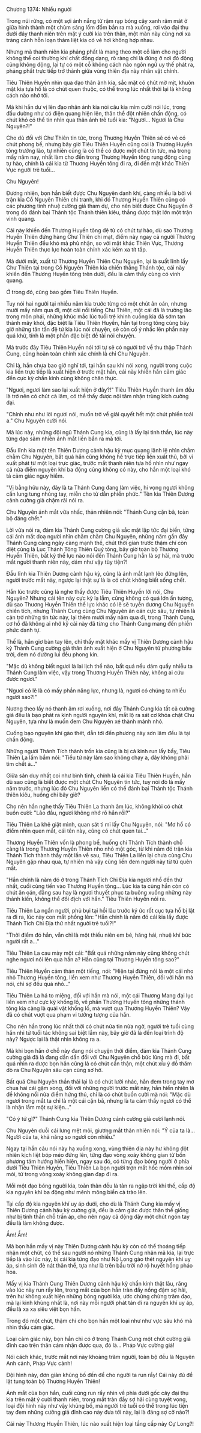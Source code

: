 




Chương 1374: Nhiều người


Trong núi rừng, có một sợi ánh nắng từ rậm rạp bóng cây xanh râm mát ở giữa hình thành một chùm sáng lốm đốm bắn ra mà xuống, rơi vào đại thụ dưới đáy thanh niên trên mặt ý cười kia trên thân, một màn này cùng nơi xa tràng cảnh hỗn loạn thảm liệt kia có vẻ hơi không hợp nhau.

Nhưng mà thanh niên kia phảng phất là mang theo một cỗ làm cho người không thể coi thường khí chất đồng dạng, rõ ràng chỉ là đứng ở nơi đó động cũng không động, lại tự có một cỗ không cách nào ngôn ngữ uy thế phát ra, phảng phất trực tiếp trở thành giữa vùng thiên địa này nhân vật chính.

Tiêu Thiên Huyền nhìn qua đạo thân ảnh kia, sắc mặt có chút mờ mịt, khuôn mặt kia tựa hồ là có chút quen thuộc, có thể trong lúc nhất thời lại là không cách nào nhớ tới.

Mà khi hắn dư vị lên đạo nhân ảnh kia nói câu kia mỉm cười nói lúc, trong đầu dường như có điện quang hiện lên, thân thể đột nhiên chấn động, có chút khó có thể tin nhìn qua thân ảnh trẻ tuổi kia: "Ngươi... Ngươi là Chu Nguyên?!"

Cho dù đối với Chư Thiên tin tức, trong Thương Huyền Thiên sẽ có vẻ có chút phong bế, nhưng bây giờ Tiêu Thiên Huyền cũng coi là Thương Huyền tông trưởng lão, tự nhiên cũng là có thể có được một chút tin tức, mà trong mấy năm nay, nhất làm cho đến trong Thương Huyền tông rung động cùng tự hào, chính là cái kia từ Thương Huyền tông đi ra, đi đến mặt khác Thiên Vực người trẻ tuổi...

Chu Nguyên!

Đương nhiên, bọn hắn biết được Chu Nguyên danh khí, càng nhiều là bởi vì trận kia Cổ Nguyên Thiên chi tranh, khi đó Thương Huyền Thiên cũng có các phương tinh nhuệ cường giả tham dự, cho nên biết được Chu Nguyên ở trong đó đánh bại Thánh tộc Thánh thiên kiêu, thắng được thật lớn một trận vinh quang.

Cái này khiến đến Thương Huyền tông đệ tử có chút tự hào, dù sao Thương Huyền Thiên đứng hàng Chư Thiên chi mạt, điểm này ngay cả người Thương Huyền Thiên đều khó mà phủ nhận, so với mặt khác Thiên Vực, Thương Huyền Thiên thực lực hoàn toàn chính xác kém xa tít tắp.

Mà dưới mắt, xuất từ Thương Huyền Thiên Chu Nguyên, lại là suất lĩnh lấy Chư Thiên tại trong Cổ Nguyên Thiên kia chiến thắng Thánh tộc, cái này khiến đến Thương Huyền tông trên dưới, đều là cảm thấy cùng có vinh quang.

Ở trong đó, cũng bao gồm Tiêu Thiên Huyền.

Tuy nói hai người tại nhiều năm kia trước từng có một chút ân oán, nhưng mười mấy năm qua đi, một cái nổi tiếng Chư Thiên, một cái đã là trưởng lão trong môn phái, những khúc mắc lúc tuổi trẻ khinh cuồng kia đã sớm tan thành mây khói, đặc biệt là Tiêu Thiên Huyền, hắn tại trong tông cùng bây giờ những tân tấn đệ tử kia lúc nói chuyện, sẽ còn cố ý nhấc lên phần này quá khứ, tính là một phần đặc biệt đề tài nói chuyện.

Mà trước đây Tiêu Thiên Huyền nói tới tự sẽ có người trở về thu thập Thánh Cung, cũng hoàn toàn chính xác chính là chỉ Chu Nguyên.

Chỉ là, hắn chưa bao giờ nghĩ tới, tại hắn sau khi nói xong, người trong cuộc kia liền trực tiếp là xuất hiện ở trước mặt hắn, cái này khiến hắn cảm giác đến cực kỳ chấn kinh cùng không chân thực.

"Ngươi, ngươi làm sao lại xuất hiện ở đây?!" Tiêu Thiên Huyền thanh âm đều là trở nên có chút cà lăm, có thể thấy được nội tâm nhận trùng kích cường đại.

"Chính như như lời ngươi nói, muốn trở về giải quyết hết một chút phiền toái a." Chu Nguyên cười nói.

Mà lúc này, những đội ngũ Thánh Cung kia, cũng là lấy lại tinh thần, lúc này từng đạo sâm nhiên ánh mắt liền bắn ra mà tới.

Đầu lĩnh kia một tên Thiên Dương cảnh hậu kỳ mục quang lãnh lệ nhìn chằm chằm Chu Nguyên, bất quá hắn cũng không hề trực tiếp liền xuất thủ, bởi vì xuất phát từ một loại trực giác, trước mắt thanh niên tựa hồ nhìn như ngay cả nửa điểm nguyên khí ba động cũng không có này, cho hắn một loại khó tả cảm giác nguy hiểm.

"Vị bằng hữu này, đây là ta Thánh Cung đang làm việc, hi vọng ngươi không cần lung tung nhúng tay, miễn cho từ dẫn phiền phức." Tên kia Thiên Dương cảnh cường giả chậm rãi nói ra.

Chu Nguyên ánh mắt vừa nhấc, thản nhiên nói: "Thánh Cung cặn bã, toàn bộ đáng chết."

Lời vừa nói ra, đám kia Thánh Cung cường giả sắc mặt lập tức đại biến, từng cái ánh mắt doạ người nhìn chằm chằm Chu Nguyên, những năm gần đây Thánh Cung càng ngày càng mạnh thế, chút thời gian trước thậm chí còn diệt cùng là Lục Thánh Tông Thiên Quỷ tông, bây giờ toàn bộ Thương Huyền Thiên, bất kỳ thế lực nào nói đến Thánh Cung hẳn là sợ hãi, mà trước mắt người thanh niên này, dám như vậy tùy tiện?!

Đầu lĩnh kia Thiên Dương cảnh hậu kỳ, cũng là ánh mắt lạnh lẽo đứng lên, người trước mắt này, ngược lại thật sự là là có chút không biết sống chết.

Hắn lúc trước cũng là nghe thấy được Tiêu Thiên Huyền lời nói, Chu Nguyên? Nhưng cái tên này cực kỳ lạ lẫm, cũng không có quá lớn ấn tượng, dù sao Thương Huyền Thiên thế lực khác có lẽ sẽ tuyên dương Chu Nguyên chiến tích, nhưng Thánh Cung cùng Chu Nguyên ân oán cực sâu, tự nhiên là cản trở những tin tức này, lại thêm mười mấy năm qua đi, trong Thánh Cung, cơ hồ đã không ai nhớ kỹ cái này đã từng cho Thánh Cung mang đến phiền phức danh tự.

Thế là, hắn giơ bàn tay lên, chỉ thấy mặt khác mấy vị Thiên Dương cảnh hậu kỳ Thánh Cung cường giả thân ảnh xuất hiện ở Chu Nguyên tứ phương bầu trời, đem nó đường lui đều phong kín.

"Mặc dù không biết ngươi là lai lịch thế nào, bất quá nếu dám quấy nhiễu ta Thánh Cung làm việc, vậy trong Thương Huyền Thiên này, không ai cứu được ngươi."

"Ngươi có lẽ là có mấy phần năng lực, nhưng là, ngươi có chúng ta nhiều người sao?!"

Nương theo lấy nó thanh âm rơi xuống, nơi đây Thánh Cung kia tất cả cường giả đều là bạo phát ra kinh người nguyên khí, mắt lộ ra sát cơ khóa chặt Chu Nguyên, tựa như là muốn đem Chu Nguyên xé thành mảnh nhỏ.

Cuồng bạo nguyên khí gào thét, dẫn tới đến phương này sơn lâm đều là tại chấn động.

Những người Thánh Tích thành trốn kia cũng là bị cả kinh run lẩy bẩy, Tiêu Thiên La lẩm bẩm nói: "Tiểu tử này làm sao không chạy a, đây không phải tìm chết à..."

Giữa sân duy nhất coi như bình tĩnh, chính là cái kia Tiêu Thiên Huyền, hắn dù sao cũng là biết được một chút Chu Nguyên tin tức, tuy nói đó là mấy năm trước, nhưng lúc đó Chu Nguyên liền có thể đánh bại Thánh tộc Thánh thiên kiêu, huống chi bây giờ?

Cho nên hắn nghe thấy Tiêu Thiên La thanh âm lúc, không khỏi có chút buồn cười: "Lão đầu, ngươi không nhớ rõ hắn rồi?"

Tiêu Thiên La khẽ giật mình, quan sát tỉ mỉ lấy Chu Nguyên, nói: "Mơ hồ có điểm nhìn quen mắt, cái tên này, cũng có chút quen tai..."

Thương Huyền Thiên vốn là phong bế, huống chi Thánh Tích thành chỗ càng là trong Thương Huyền Thiên nho nhỏ một góc, từ khi năm đó trận kia Thánh Tích thành thấy một lần về sau, Tiêu Thiên La liền lại chưa cùng Chu Nguyên gặp nhau qua, tự nhiên mà vậy cũng liền đem người này từ từ quên mất.

"Hắn chính là năm đó ở trong Thánh Tích Chi Địa kia người nhổ đến thứ nhất, cuối cùng tiến vào Thương Huyền tông... Lúc kia ta cùng hắn còn có chút ân oán, đằng sau hay là ngươi thuyết phục ta buông xuống những này thành kiến, không thể đối địch với hắn." Tiêu Thiên Huyền nói ra.

Tiêu Thiên La ngẩn người, phủ bụi tại hồi lâu trước ký ức rốt cục tựa hồ bị lật ra đi ra, lúc này con mắt phồng lên: "Hắn chính là năm đó cái kia lấy được Thánh Tích Chi Địa thứ nhất người trẻ tuổi?!"

"Thời điểm đó hắn, vẫn chỉ là một thiếu niên em bé, hăng hái, nhuệ khí bức người rất a..."

Tiêu Thiên La cau mày một cái: "Bất quá những năm này cũng không chút nghe ngươi nói lên qua hắn a? Hắn cũng tại Thương Huyền tông sao?"

Tiêu Thiên Huyền cảm thán một tiếng, nói: "Hiện tại đừng nói là một cái nho nhỏ Thương Huyền tông, liền xem như Thương Huyền Thiên, đối với hắn mà nói, chỉ sợ đều quá nhỏ..."

Tiêu Thiên La há to miệng, đối với hắn mà nói, một cái Thương Mang đại lục liền xem như cực kỳ khổng lồ, về phần Thương Huyền tông những thánh tông kia càng là quái vật khổng lồ, mà vượt qua Thương Huyền Thiên? Vậy đã có chút vượt qua phạm vi tưởng tượng của hắn.

Cho nên hắn trong lúc nhất thời có chút nửa tin nửa ngờ, người trẻ tuổi cùng hắn nhi tử tuổi tác không sai biệt lắm này, bây giờ đã là đến loại trình độ này? Ngược lại là thật nhìn không ra a.

Mà khi bọn hắn ở chỗ này đang nói chuyện thời điểm, đám kia Thánh Cung cường giả đã là đang dần dần đối với Chu Nguyên chỗ bức lũng mà đi, bất quá nhìn ra được bọn hắn cũng là có chút cẩn thận, một chút xíu ý đồ thăm dò ra Chu Nguyên sâu cạn cùng sơ hở.

Bất quá Chu Nguyên thần thái lại là có chút lười nhác, hắn đem trong tay mơ chua hai cái gặm xong, đối với những người trước mắt này, hắn hiển nhiên là đề không nổi nửa điểm hứng thú, chỉ là có chút buồn cười mà nói: "Mặc dù ngươi trong mắt ta chỉ là một cái cặn bã, nhưng là ta cảm thấy ngươi có thể là nhận lầm một sự kiện..."

"Có ý tứ gì?" Thánh Cung kia Thiên Dương cảnh cường giả cười lạnh nói.

Chu Nguyên duỗi cái lưng mệt mỏi, giương mắt thản nhiên nói: "Ý của ta là... Người của ta, khả năng so ngươi còn nhiều."

Ngay tại hắn câu nói này hạ xuống xong, vùng thiên địa này hư không đột nhiên kịch liệt bóp méo đứng lên, từng đạo vòng xoáy không gian từ bốn phương tám hướng hiển hiện, ngay sau đó, có từng đạo bóng người ở phía dưới Tiêu Thiên Huyền, Tiêu Thiên La bọn người trợn mắt hốc mồm nhìn soi mói, từ trong vòng xoáy không gian đạp đi ra.

Mỗi một đạo bóng người kia, toàn thân đều là tản ra ngập trời khí thế, cấp độ kia nguyên khí ba động như mênh mông biển cả trào lên.

Tại cấp độ kia nguyên khí uy áp dưới, cho dù là Thánh Cung kia mấy vị Thiên Dương cảnh hậu kỳ cường giả, đều là cảm giác được thân thể giống như bị tinh thần chỗ trấn áp, cho nên ngay cả động đậy một chút ngón tay đều là làm không được.

Ầm! Ầm!

Mà bọn hắn mấy vị này Thiên Dương cảnh hậu kỳ còn có thể thoáng tiếp nhận một chút, có thể sau người nó những Thánh Cung nhân mã kia, lại trực tiếp là vào lúc này, bị cái kia từng đạo như Nộ Long gào thét nguyên khí uy áp, sinh sinh đè nát thân thể, tựa như là trên bầu trời nở rộ huyết hồng pháo hoa.

Mấy vị kia Thánh Cung Thiên Dương cảnh hậu kỳ chấn kinh thật lâu, răng vào lúc này run rẩy lên, trong mắt của bọn hắn tràn đầy nồng đậm sợ hãi, trên hư không xuất hiện những bóng người kia, ước chừng chừng trăm đạo, mà lại kinh khủng nhất là, nơi này mỗi người phát tán đi ra nguyên khí uy áp, đều là xa xa siêu việt bọn hắn.

Trong đó một chút, thậm chí cho bọn hắn một loại như như vực sâu khó mà nhìn thấu cảm giác.

Loại cảm giác này, bọn hắn chỉ có ở trong Thánh Cung một chút cường giả đỉnh cao trên thân cảm nhận được qua, đó là... Pháp Vực cường giả!

Nói cách khác, trước mắt nơi này khoảng trăm người, toàn bộ đều là Nguyên Anh cảnh, Pháp Vực cảnh!

Đội hình này, đơn giản khủng bố đến để cho người ta run rẩy! Cái này đủ để lật tung toàn bộ Thương Huyền Thiên!

Ánh mắt của bọn hắn, cuối cùng run rẩy nhìn về phía dưới gốc cây đại thụ kia trên mặt ý cười thanh niên, trong mắt tràn đầy sợ hãi cùng tuyệt vọng, loại đội hình này như vậy khủng bố, mà người trẻ tuổi có thể trong lúc tiện tay đem những cường giả đỉnh cao này đưa tới này, lại là đáng sợ cỡ nào?!

Cái này Thương Huyền Thiên, lúc nào xuất hiện loại tầng cấp này Cự Long?!




